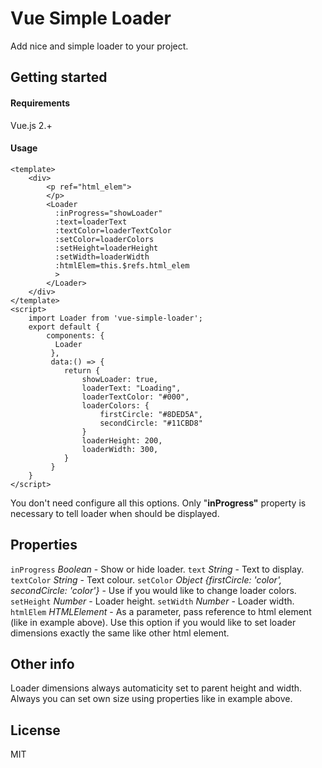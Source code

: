 
# Vue Simple Loader
Add nice and simple loader to your project.
## Getting started
#### Requirements
Vue.js 2.+
#### Usage
    <template>
	    <div>
		    <p ref="html_elem">
		    </p>
		    <Loader  	              
		      :inProgress="showLoader"
		      :text=loaderText
		      :textColor=loaderTextColor
		      :setColor=loaderColors
		      :setHeight=loaderHeight
		      :setWidth=loaderWidth
		      :htmlElem=this.$refs.html_elem
		      >
		    </Loader>
	    </div>
    </template>
    <script>
	    import Loader from 'vue-simple-loader';
	    export default {
		    components: {  
			  Loader  
		     },
		     data:() => {
			    return {
				    showLoader: true,
				    loaderText: "Loading",
				    loaderTextColor: "#000",
				    loaderColors: {
					    firstCircle: "#8DED5A",
					    secondCircle: "#11CBD8"
				    }
				    loaderHeight: 200,
				    loaderWidth: 300,
			    }
		     }
	    }
    </script>
You don't need configure all this options. Only "**inProgress"** property is necessary to tell loader when should be displayed.
## Properties
``inProgress`` *Boolean*  - Show or hide loader.
``text`` *String* - Text to display.
``textColor`` *String* - Text colour.
``setColor`` *Object {firstCircle: 'color', secondCircle: 'color'}* - Use if you would like to change loader colors.
``setHeight`` *Number* - Loader height.
``setWidth`` *Number* - Loader width.
``htmlElem`` *HTMLElement* - As a parameter, pass reference to html element (like in example above). Use this
option if you would like to set loader dimensions exactly the same like other html element.
 
## Other info
Loader dimensions always automaticity set to parent height and width. Always you can set own size using properties like in example above.
## License
MIT